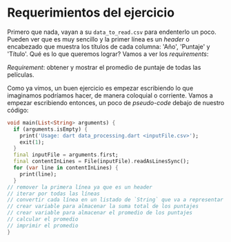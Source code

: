 # Requerimientos del ejercicio

Primero que nada, vayan a su `data_to_read.csv` para endenterlo un poco. Pueden ver que es muy sencillo y la primer línea es un _header_ o encabezado que muestra los títulos de cada columna: 'Año', 'Puntaje' y 'Título'. Qué es lo que queremos lograr? Vamos a ver los _requirements_:

_Requirement_: obtener y mostrar el promedio de puntaje de todas las películas.

Como ya vimos, un buen ejercicio es empezar escribiendo lo que imaginamos podríamos hacer, de manera coloquial o corriente. Vamos a empezar escribiendo entonces, un poco de _pseudo-code_ debajo de nuestro código:

```dart
void main(List<String> arguments) {
  if (arguments.isEmpty) {
    print('Usage: dart data_processing.dart <inputFile.csv>');
    exit(1);
  }
  final inputFile = arguments.first;
  final contentInLines = File(inputFile).readAsLinesSync();
  for (var line in contentInLines) {
    print(line);
  }
// remover la primera línea ya que es un header
// iterar por todas las líneas
// convertir cada línea en un listado de `String` que va a representar cada una, a una película
// crear variable para almacenar la suma total de los puntajes
// crear variable para almacenar el promedio de los puntajes
// calcular el promedio
// imprimir el promedio
}
```
